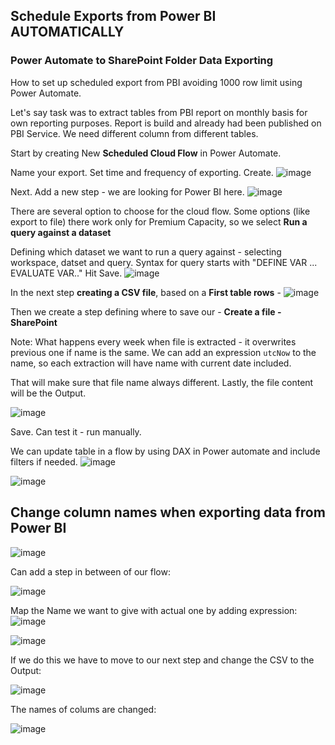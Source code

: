 ## Schedule Exports from Power BI AUTOMATICALLY 
<!-- https://www.youtube.com/watch?v=ZTkbC8zhA5k -->
### Power Automate to SharePoint Folder Data Exporting

How to set up scheduled export from PBI avoiding 1000 row limit using Power Automate.

Let's say task was to extract tables from PBI report on monthly basis for own reporting purposes. Report is build and already had been published on PBI Service. We need different column from different tables.

Start by creating New <b>Scheduled Cloud Flow</b> in Power Automate.

Name your export. Set time and frequency of exporting. Create.
![image](https://github.com/liubovkyry/Power_automate/assets/118057504/67bbdd05-5598-4138-9c9d-e6ea05604a0f)

Next. Add a new step - we are looking for Power BI here. 
![image](https://github.com/liubovkyry/Power_automate/assets/118057504/198c5546-fe7b-486d-989f-1c1597dcb2fe)

There are several option to choose for the cloud flow.
Some options (like export to file) there work only for Premium Capacity, so we select <b>Run a query against a dataset</b>

 Defining which dataset we want to run a query against - selecting workspace, datset and query. Syntax for query starts with "DEFINE VAR ... EVALUATE VAR.." Hit Save.
![image](https://github.com/liubovkyry/Power_automate/assets/118057504/06cd4910-2408-4e4d-80ce-818e5b6768da)


In the next step <b>creating a CSV file</b>, based on a <b>First table rows</b> - 
![image](https://github.com/liubovkyry/Power_automate/assets/118057504/a81a5550-5d0e-4fd8-a8ce-54e6a8b10171)


Then we create a step defining where to save our - <b>Create a file - SharePoint</b>

Note: What happens every week when file is extracted - it overwrites previous one if name is the same. We can add an expression <code>utcNow</code> to the name, so each extraction will have name with current date included. 

That will make sure that file name always different.
Lastly, the file content will be the Output. 

![image](https://github.com/liubovkyry/Power_automate/assets/118057504/934f26c9-5410-400a-b3e6-42c84c5d5038)

Save. Can test it - run manually.

We can update table in a flow  by using DAX in Power automate and include filters if needed.
![image](https://github.com/liubovkyry/Power_automate/assets/118057504/38873f5e-4a92-45a9-aec5-5ae1a0c793d5)

![image](https://github.com/liubovkyry/Power_automate/assets/118057504/b940266c-cea2-4c03-b74e-44960009fdd1)

## Change column names when exporting data from Power BI 

![image](https://github.com/liubovkyry/Power_automate/assets/118057504/078ce70e-22df-43bb-a2ae-09d4708ff416)

Can add a step in between of our flow:

![image](https://github.com/liubovkyry/Power_automate/assets/118057504/49ed4105-2896-4acc-bff4-8fd1a23b2411)


Map the Name we want to give with actual one by adding expression:
![image](https://github.com/liubovkyry/Power_automate/assets/118057504/d1f5c97c-6070-49b7-a2ad-2b05bad14fef)

![image](https://github.com/liubovkyry/Power_automate/assets/118057504/5cffb583-0ccb-46b1-982f-476f191248b0)

If we do this we have to move to our next step and change the CSV to the Output:

![image](https://github.com/liubovkyry/Power_automate/assets/118057504/218975d0-8268-442f-9140-297a82751995)

The names of colums are changed:

![image](https://github.com/liubovkyry/Power_automate/assets/118057504/5bfcd437-dd12-4357-94f0-e83077cfc9d7)


